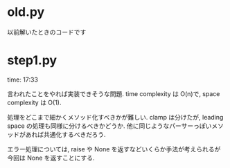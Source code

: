 # old.py

以前解いたときのコードです

# step1.py

time: 17:33

言われたことをやれば実装できそうな問題. time complexity は O(n)で, space complexity は O(1).

処理をどこまで細かくメソッド化すべきかが難しい. clamp は分けたが, leading space の処理も同様に分けるべきかどうか.
他に同じようなパーサーっぽいメソッドがあれば共通化するべきだろう.

エラー処理については, raise や None を返すなどいくらか手法が考えられるが 今回は None を返すことにする.
